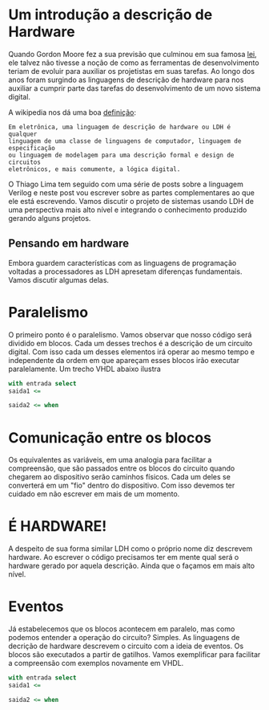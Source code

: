 # Um introdução a descrição de Hardware

Quando Gordon Moore fez a sua previsão que culminou em sua famosa
[lei](https://pt.wikipedia.org/wiki/Lei_de_Moore), ele
talvez não tivesse a noção de como as ferramentas de desenvolvimento teriam de
evoluir para auxiliar os projetistas em suas tarefas. Ao longo dos anos foram
surgindo as linguagens de descrição de hardware para nos auxiliar a cumprir
parte das tarefas do desenvolvimento de um novo sistema digital.

A wikipedia nos dá uma boa
[definição](https://pt.wikipedia.org/wiki/Linguagem_de_descri%C3%A7%C3%A3o_de_hardware):

```
Em eletrônica, uma linguagem de descrição de hardware ou LDH é qualquer
linguagem de uma classe de linguagens de computador, linguagem de especificação
ou linguagem de modelagem para uma descrição formal e design de circuitos
eletrônicos, e mais comumente, a lógica digital.
```

O Thiago Lima tem seguido com uma série de posts sobre a linguagem Verilog e
neste post vou escrever sobre as partes complementares ao que ele está
escrevendo. Vamos discutir o projeto de sistemas usando LDH de uma perspectiva
mais alto nível e integrando o conhecimento produzido gerando alguns projetos.

## Pensando em hardware

Embora guardem características com as linguagens de programação voltadas a
processadores as LDH apresetam diferenças fundamentais. Vamos discutir algumas
delas.

# Paralelismo
O primeiro ponto é o paralelismo. Vamos observar que nosso código será dividido
em blocos. Cada um desses trechos é a descrição de um circuito digital. Com isso
cada um desses elementos irá operar ao mesmo tempo e independente da ordem em
que apareçam esses blocos irão executar paralelamente. Um trecho VHDL abaixo
ilustra

``` vhdl
with entrada select
saida1 <=

saida2 <= when
```

# Comunicação entre os blocos

Os equivalentes as variáveis, em uma analogia para facilitar a compreensão, que
são passados entre os blocos do circuito quando chegarem ao dispositivo serão
caminhos físicos. Cada um deles se converterá em um "fio" dentro do dispositivo.
Com isso devemos ter cuidado em não escrever em mais de um momento.

# É HARDWARE!

A despeito de sua forma similar LDH como o próprio nome diz descrevem hardware.
Ao escrever o código precisamos ter em mente qual será o hardware gerado por
aquela descrição. Ainda que o façamos em mais alto nível.

# Eventos

Já estabelecemos que os blocos acontecem em paralelo, mas como podemos entender
a operação do circuito? Simples. As linguagens de decrição de hardware descrevem
o circuito com a ideia de eventos. Os blocos são executados a partir de
gatilhos. Vamos exemplificar para facilitar a compreensão com exemplos novamente
em VHDL.


``` vhdl
with entrada select
saida1 <=

saida2 <= when
```


